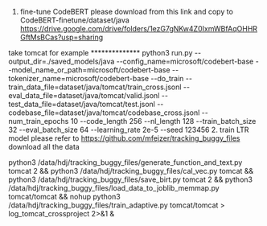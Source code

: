 1. fine-tune CodeBERT
please download from this link and copy to CodeBERT-finetune/dataset/java 
https://drive.google.com/drive/folders/1ezG7gNKw4Z0IxmWBfAqOHHRGftMsBCas?usp=sharing

take tomcat for example **************
python3 run.py     --output_dir=./saved_models/java     --config_name=microsoft/codebert-base     --model_name_or_path=microsoft/codebert-base     --tokenizer_name=microsoft/codebert-base     --do_train     --train_data_file=dataset/java/tomcat/train_cross.jsonl     --eval_data_file=dataset/java/tomcat/valid.jsonl     --test_data_file=dataset/java/tomcat/test.jsonl     --codebase_file=dataset/java/tomcat/codebase_cross.jsonl     --num_train_epochs 10     --code_length 256     --nl_length 128     --train_batch_size 32     --eval_batch_size 64     --learning_rate 2e-5     --seed 123456 
2. train LTR model
please refer to https://github.com/mfejzer/tracking_buggy_files download all the data

python3 /data/hdj/tracking_buggy_files/generate_function_and_text.py tomcat 2 && python3 /data/hdj/tracking_buggy_files/cal_vec.py tomcat && python3 /data/hdj/tracking_buggy_files/save_birt.py tomcat 2 &&  python3 /data/hdj/tracking_buggy_files/load_data_to_joblib_memmap.py tomcat/tomcat && nohup python3 /data/hdj/tracking_buggy_files/train_adaptive.py tomcat/tomcat  > log_tomcat_crossproject 2>&1 &
